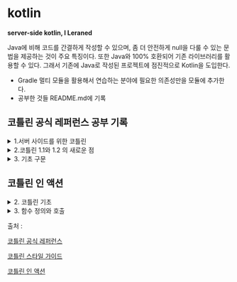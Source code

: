 # kotlin

**server-side kotlin, I Leraned**

Java에 비해 코드를 간결하게 작성할 수 있으며, 좀 더 안전하게 null을 다룰 수 있는 문법을 제공하는 것이 주요 특징이다. 또한 Java와 100% 호환되어 기존 라이브러리를 활용할 수 있다. 그래서 기존에
Java로 작성된 프로젝트에 점진적으로 Kotlin을 도입한다.

- Gradle 멀티 모듈을 활용해서 연습하는 분야에 필요한 의존성만을 모듈에 추가한다.
- 공부한 것들 README.md에 기록

## 코틀린 공식 레퍼런스 공부 기록

<details>
  <summary>1.서버 사이드를 위한 코틀린</summary>
  <div markdown="1">

### 서버 사이드를 위한 코틀린

코틀린을 사용하면 간결하고 표현력있는 코드를 작성할 수 있다. 또한 기존의 자바 기반 기술 스택과 호환성을 완벽하게 유지하며 학습이 어렵지 않기에 서버 어플리케이션 개발에 매우 적합하다.

- 표현력 : 코틀린은 타입에 안전한 빌더 나 위임 프로퍼티 와 같은 혁신적인 언어 특징을 제공하며, 이를 통해 강력하고 사용하기 쉬운 추상화를 만들 수 있다.
- 확장성 : 코틀린이 지원하는 코루틴 은 적정 수준의 하드웨어 수준에서 대량의 클라이언트를 처리할 수 있는 확장성있는 서버 어플리케이션을 구축할 수 있게 해준다.
- 상호운용성 : 코틀린은 모든 자바 기반 프레임워크와 완전히 호환되므로 익숙한 기술 스택을 유지하면서 최신 언어의 장점을 누릴 수 있다.
- 마이그레이션 : 코틀린은 코드베이스를 자바에서 코틀린으로 단계적이면서 점진적으로 이전할 수 있도록 지원한다. 자바로 작성한 시스템을 유지하면서 신규 코드를 코틀린으로 작성할 수 있다.
- 도구 : IDE를 위한 코틀린 지원이 대체로 훌륭하며, 인텔리J IDEA Ultimate는 플러그인으로 프레임워크에 특화된 도구(예, 스프링을 위한 도구)를 제공한다.
- 학습 곡선 : 자바 개발자는 쉽게 코틀린을 시작할 수 있다. 코틀린 플러그인에 포함된 자바-코틀린 자동 변환기로 시작할 때 도움을 받을 수 있다. 코틀린 콘 은 대화식으 로 구성된 연습을 통해 언어의 핵심 특징을
  익힐 수 있는 가이드를 제공한다.

### 코틀린을 지원하는 서버 개발 프레임워크

- 스프링 은 5.0 버전부터 더 간결한 API 를 제공하기 위해 코틀린 언어 특징을 사용한다. 온라인 프로젝트 생성기 를 사용하면 신규 코틀린 프로젝트를 빠르게 생성할 수 있다.
- Vert.x 는 JVM에서 동작하는 리액티브 웹 어플리케이션을 만들기 위한 프레임워크로 완전한 문서 를 포함한 코틀린 전용 모듈을 제공한다.
- Ktor 은 JetBrains가 만든 코틀린-네이티브 웹 프레임워크이다. 이 프레임워크는 높은 확장성과 사용하기 쉽고 관용적인 API를 제공하기 위해 코루틴을 사용한다.
- kotlinx.html 은 웹 어플리케이션에서 HTML을 만들 때 사용할 수 있는 DSL이다. JSP나 FreeMarker와 같은 전통적인 템플릿 시스템에 대한 대안으로 사용한다.
- JDBC를 통한 직접 접근 외에 JPA, 자바 드라이버를 통한 NoSQL 데이터베이스 사용 등의 영속성 기술을 사용할 수 있다. JPA의 경우 kotlin-jpa 컴파일러 플러그인 을 사용하면 코틀린으로 컴파일한
  클래스를 프레임워크의 요구에 맞출 수 있다

### 코틀린 서버 사이드 어플리케이션 배포

- 아마존 웹 서비스, 구글 클라우드 플랫폼 등 자바 웹 어플리케이션을 지원하는 모든 호스트에 코틀린 어플리케이션을 배포할 수 있다.
- Heroku 에 코틀린 애플리케이션을 배포하려면 공식 Heroku 튜토리얼 을 따라하면 된다.
- AWS Labs는 코틀린을 사용해서 AWS Lambda 함수를 작성하는 예제 프로젝트 를 제공한다.

### 서버 사이드 코틀린 사용자

- Corda 는 주요 은행이 지원하는 오픈소스 분산 원장(ledger) 플랫픔으로, 전체를 코틀린으로 만들었다.
- JetBrains Account 는 JetBrains의 전체 라이스선 판매와 검증을 담당하는 시스템으로 100% 코틀린으로 작성했고 2015년부터 큰 문제 없이 운영에서 돌고 있다.

  </div>

</details>

<details>
  <summary>2.코틀린 1.1와 1.2 의 새로운 점</summary>
  <div markdown="1">

### 1.1 - JVM 백엔드

**자바 8 바이트코드 지원**

이제 자바 8 바이트코드 생성 옵션을 제공한다( -jvm-target 1.8 명령행 옵션이나 대응하는 앤트/메이븐/그레이들 옵션). 현재는 이 옵션이 바이트 코드의 세만틱을 변경하지 않지만(특히 인터페이스의 디폴트
메서드와 람다를 코틀린 1.0처럼 생성한다), 향후에 이를 더 사용할 계획이다

**자바 8 표준 라이브러리 지원**

이제 자바 7과 8에 추가된 새로운 JDK API를 지원하는 표준 라이브러리 버전을 따로 제공한다. 새 API에 접근하려면 표준 kotlin-stdlib 대신에 kotlin-stdlib-jre7 과
kotlin-stdlib-jre8 메이븐 아티팩트를 사용하면 된다. 이 아티팩트는 kotlin-stdlib 를 일부 확장한 것으로 의존성 전이로 kotlin-stdlib 를 포함한다.

**바이트코드의 파라미터 이름**

이제 바이트코드의 파라미터 이름 저장을 지원한다. -java-parameters 명령행 옵션을 사용해서 활성화할 수 있다.

**상수 인라인**

컴파일러는 이제 const val 프로퍼티의 값을 상수 사용 위치에 인라인한다.

**수정가능 클로저 변수**

람다에서 수정가능한 클로저 변수를 캡처하기 위해 사용한 박싱 클래스는 더 이상 volatile 필드를 갖지 않는다. 이 변화는 성능을 향상시키지만, 매우 드 물게 새로운 경쟁 조건(race condition)을
유발할 수 있다. 경쟁 조건에 영향을 받는다면 변수에 접근할 때 자신만의 동기화를 제공해야 한다.

**javax.script 지원**

코틀린은 이제 javax.script API (JSR-223)와의 통합을 지원한다. 이 API를 사용하면 런타임에 코드를 평가할 수 있다:

```kotlin
val engine = ScriptEngineManager().getEngineByExtension("kts")!!
engine.eval("val x = 3")
println(engine.eval("x + 2")) // 5를 출력
```

**kotlin.reflect.full**

자바 9 지원을 준비하기 위해 kotlin-reflect.jar 라이브러리에 있는 확장 함수와 프로퍼티를 kotlin.reflect.full 로 옮겼다. 이전 패키 지( kotlin.reflect )의 이름을
디프리케이트했고 코틀린 1.2에서는 삭제할 것이다. ( KClass 와 같은) 핵심 리플렉션 인터페이스는 kotlinreflect 가 아닌 코틀린 표준 라이브러리에 속하므로 이동에 영향을 받지 않는다.

### 1.2 - JVM 백엔드

**생성자 호출 정규화(normalization)**

1.0 버전부터 코틀린은 try-catch 식이나 인라인 함수 호출과 같은 복잡합 제어 흐름을 갖는 식을 지원했다. 그런 코드는 자바 가상 머신 스펙에 따르면 유효하다. 안타깝게도, 일부 바이트코드 처리 도구는
생성자 호출 인자에 그런 식이 위치할 때, 그런 코드를 잘 처리하지 못한다.

그런 바이트코드 처리 도구 사용자가 겪는 이런 문제를 완화하기 위해, 명령행 옵션( -Xnormalize-constructor-calls=MODE )을 추가했다. 이 옵션을 사용하면 컴파일러는 생성자에 대해 자바와
비슷한 바이트코드를 생성한다. MODE 는 다음 중 하나이다:

- disable (기본) - 코틀린 1.0 및 1.1과 같은 방법으로 바이트코드를 생성한다.
- enable - 생성자 호출에 대해 자바와 같은 바이트코드를 생성한다. 이는 클래스를 로딩하고 초기화하는 순서를 바꿀 수 있다.
- preserve-class-initialization - 생성자 호출에 대해 자바와 같은 바이트코드를 생성한다. 클래스 초기화 순서가 유지됨을 보장한다. 이 는 어플리케이션의 전체 성능에 영향을 줄 수 있다.
  여러 클래스가 복잡한 상태를 공유하고 클래스 초기화 시점에 수정하는 경우에 한해서만 사용해라.

“수동” 차선책은 호출 인자에서 직접 하위 식을 평가하는 대신, 변수에 흐름 제어를 갖는 하위 식 값을 저장하는 것이다. 이는 -Xnormalizeconstructor-calls=enable 와 유사하다.

**자바 디폴트 메서드 호출**

코틀린 1.2 이전에, JVM 1.6을 대상으로 할 때 인터페이스가 자바의 디폴트 메서드를 오버라이딩할 경우 상위 호출에 대해 Super calls to Java default methods are
deprecated in JVM target 1.6. Recompile with '-jvm-target 1.8' 경고를 발생했다. 코틀린 1.2부터는 경고 대신 에러 가 발생하며, JVM 1.8 대상으로 코드를
컴파일해야 한다.

**기존을 깨는 변경: 플랫폼 타입을 위해 x.equals(null)의 일관된 동작**

자바 기본 타입( Int! , Boolean! , Short !, Long! , Float! , Double! , Char! )에 매핑되는 플랫폼 타입에 대해 x.equals(null) 를 호출하면 x 가 null일
때 잘못된 값을 리턴한다. 코틀린 1.2부터 플랫폼 타입의 null 값에 대해 x.equals(...) 를 호출하면 NPE를 발생한다 (하지만 x == ... 는 아니다).

1.2 이전과 동일하게 동작하게 하려면, 컴파일러에 -Xno-exception-on-explicit-equals-for-boxed-null 플래그를 전달한다.

**기존을 깨는 변경: fix for platform null escaping through an inlined extension receiver**

플랫폼 타입인 null 값에 대해 호출되는 인라인 확장 함수는 리시버가 null인지 검사하지 않았고, 그래서 null이 다른 코드로 퍼지는 것을 허용했다. 코틀린 1.2는 호출 위치에서 이런 검사를 강제하며,
리시버가 null이면 익셉션을 발생한다.

이전 동작으로 바꾸려면, 컴파일러에 대체 플래그인 -Xno-receiver-assertions 를 전달한다.

  </div>
</details>

<details>
  <summary>3. 기초 구문</summary>
  <div markdown="1">

### 함수 정의

두 개의 Int 파라미터와 리턴 타입이 Int 인 함수:

```kotlin
fun sum(a: Int, b: Int): Int {
    return a + b
}
```

식 몸체(expression body)를 사용하고 리턴 타입을 추론:

```kotlin
fun sum(a: Int, b: Int) = a + b
```

의미없는 값을 리턴하는 함수:

```kotlin
fun printSum(a: Int, b: Int): Unit {
    println("sum of $a and $b is ${a + b}")
}
```

Unit 리턴 타입은 생략 가능:

```kotlin
fun printSum(a: Int, b: Int) {
    println("sum of $a and $b is ${a + b}")
}
```

### 로컬 변수 정의

한 번만 할당 가능한(읽기 전용) 로컬 변수:

```kotlin
val a: Int = 1 // 특시 할당
val b = 2 // `Int` 타입으로 추론
val c: Int // 초기화를 하지 않으면 타입 필요
c = 3 // 나중에 할당
```

### 변경가능 변수:

```kotlin
var x = 5 // `Int` 타입 추론
x += 1
```

### 문자열 템플릿 사용

```kotlin
var a = 1
// 템플릿에서 단순 이름 사용:
val s1 = "a is $a"
a = 2
// 템플릿에서 임의의 식 사용:
val s2 = "${s1.replace("is", "was")}, but now is $a"
```

### 조건 식 사용

```kotlin
fun maxOf(a: Int, b: Int): Int {
    if (a > b) {
        return a
    } else {
        return b
    }
}
```

### if 를 식으로 사용하기:

```kotlin
fun maxOf(a: Int, b: Int) = if (a > b) a else b
```

### null 가능 값 사용과 null 검사

null 값이 가능할 때 반드시 레퍼런스를 명시적으로 null 가능(nullable)으로 표시해야 한다.

아래 코드가 str 이 정수를 갖지 않으면 null 을 리턴한다고 할 때:

```kotlin
fun parseInt(str: String): Int? {
// ...
```

null 가능 값을 리턴하는 함수는 다음과 같이 사용한다:

```kotlin
fun printProduct(arg1: String, arg2: String) {
    val x = parseInt(arg1)
    val y = parseInt(arg2)
    // `x * y` 코드는 에러를 발생하는데, 이유는 null을 가질 수 있기 때문이다.
    if (x != null && y != null) {
        // null 검사 이후에 x와 y를 자동으로 null 불가로 변환
        println(x * y)
    } else {
        println("either '$arg1' or '$arg2' is not a number")
    }
}
```

또는

```kotlin
// ...
if (x == null) {
    println("Wrong number format in arg1: '$arg1'")
    return
}
if (y == null) {
    println("Wrong number format in arg2: '$arg2'")
    return
}
// null 검사 이후에 x와 y를 자동으로 null 불가로 변환
println(x * y)
```

### 타입 검사와 자동 변환 사용

is 연산자는 식이 타입의 인스턴스인지 검사한다. 불변 로컬 변수나 프로퍼티가 특정 타입인지 검사할 경우 명시적으로 타입을 변환할 필요가 없다:

```kotlin
fun getStringLength(obj: Any): Int? {
    if (obj is String) {
        // 이 블록에서는 `obj`를 자동으로 `String`으로 변환
        return obj.length
    }
    // 타입 검사 블록 밖에서 `obj`는 여전히 `Any` 타입
    return null
}
```

또는

```kotlin
fun getStringLength(obj: Any): Int? {
    if (obj !is String) return null
    // `obj`를 자동으로 `String`으로 변환
    return obj.length
}
```

또는 심지어 다음도 가능

```kotlin
fun getStringLength(obj: Any): Int? {
    // 우변의 `&&`에서 `obj`를 자동으로 `String`으로 변환
    if (obj is String && obj.length > 0) {
        return obj.length
    }
    return null
}
```

### for 루프 사용

```kotlin
val items = listOf("apple", "banana", "kiwi")
for (item in items) {
    println(item)
}
```

또는

```kotlin
val items = listOf("apple", "banana", "kiwi")
for (index in items.indices) {
    println("item at $index is ${items[index]}")
}
```

### while 루프 사용

```kotlin
val items = listOf("apple", "banana", "kiwi")
var index = 0
while (index < items.size) {
    println("item at $index is ${items[index]}")
    index++
}
```

### when 식 사용

```kotlin
fun describe(obj: Any): String =
        when (obj) {
            1 -> "One"
            "Hello" -> "Greeting"
            is Long -> "Long"
            !is String -> "Not a string"
            else -> "Unknown"
        }
```

### 범위 사용

```kotlin
val x = 10
val y = 9
if (x in 1..y + 1) {
    println("fits in range")
}
```

!in 연산자를 사용해서 숫자가 범위를 벗어나는지 검사한다:

```kotlin
val list = listOf("a", "b", "c")
if (-1 !in 0..list.lastIndex) {
    println("-1 is out of range")
}
if (list.size !in list.indices) {
    println("list size is out of valid list indices range too")
}
```

범위를 반복:

```kotlin
for (x in 1..5) {
    print(x)
}
```

또는 단순한 범위 이상:

```kotlin
for (x in 1..10 step 2) {
    print(x)
}
for (x in 9 downTo 0 step 3) {
    print(x)
}
```

### 콜렉션 사용

콜렉션에 대한 반복

```kotlin
for (item in items) {
    println(item)
}
```

in 연산자로 콜렉션이 객체를 포함하는지 검사:`

```kotlin
when {
    "orange" in items -> println("juicy")
    "apple" in items -> println("apple is fine too")
}
```

콜렉션을 걸러내고 변환하기 위해 람다 식 사용:

```kotlin
fruits
        .filter { it.startsWith("a") }
        .sortedBy { it }
        .map { it.toUpperCase() }
        .forEach { println(it) }
```

### 기본 클래스와 인스턴스 만들기:

```kotlin
val rectangle = Rectangle(5.0, 2.0) // 'new' 키워드 필요하지 않음
val triangle = Triangle(3.0, 4.0, 5.0)
```

### 이디엄

코틀린에서 종종 사용되는 이디엄을 정리했다. 선호하는 이디엄이 있다면 풀리퀘스트를 날려 기여해보자.

DTO 생성 (POJO/POCO)

```kotlin
data class Customer(val name: String, val email: String)
```

다음 기능을 가진 `Customer` 클래스를 제공한다:

- 모든 프로퍼티에 대한 getter (그리고 var 의 경우 setter)
- equals()
- hashCode()
- toString()
- copy()
- 모든 프로퍼티에 대한 component1() , component2() , …,

함수 파라미터의 기본 값

```kotlin
fun foo(a: Int = 0, b: String = "") {
    ...
}
```

리스트 필터링

```kotlin
val positives = list.filter { x -> x > 0 }
```

더 짧게 표현:

```kotlin
val positives = list.filter { it > 0 
```

스트링 삽입

```kotlin
println("Name $name")
```

인스턴스 검사

```kotlin
when (x) {
    is Foo -> ...
    is Bar -> ...
    else ->   ...
}
```

쌍으로 맵이나 목록 탐색

```kotlin
for ((k, v) in map) {
  println("$k -> $v")
}
```

k , v 대신 임의 이름을 사용할 수 있다.

범위 사용

```kotlin
for (i in 1..100) {
  ...
} // 닫힌 범위: 100 포함
for (i in 1 until 100) {
  ...
} // 반만 열린 범위: 100 미포함
for (x in 2..10 step 2) {
  ...
}
for (x in 10 downTo 1) {
  ...
}
if (x in 1..10) {
  ...
}
```

읽기 전용 리스트
```kotlin
val list = listOf("a", "b", "c")
```

읽기 전용 맵
```kotlin
val map = mapOf("a" to 1, "b" to 2, "c" to 3)
```

맵 접근
```kotlin
println(map["key"])
map["key"] = value
```

지연(lazy) 프로퍼티
```kotlin
val p: String by lazy {
// 문자열 계산
}
```

확장 함수
```kotlin
fun String.spaceToCamelCase() {
  ...
}
"Convert this to camelcase".spaceToCamelCase()
```

싱글톤 생성
```kotlin
object Resource {
  val name = "Name"
}
```

If not null 축약
```kotlin
val files = File("Test").listFiles()
println(files?.size)
```

If not null and else 축약
```kotlin
val files = File("Test").listFiles()
println(files?.size ?: "empty")
```      

  </div>
</details>


## 코틀린 인 액션

<details>
  <summary>2. 코틀린 기초</summary>
  <div markdown="1">

### 함수
```kotlin
fun max(a: Int, b: Int): Int {
return if (a > b) a else b // 블록이 본문
}
fun max2(a: Int, b: Int): Int = if (a > b) a else b // 식이 본문
fun max3(a: Int, b: Int) = if (a > b) a else b // 식이 본문이면 리턴 타입 생략 가능(타입추론)
```
- 함수 선언은 fun 키워드로 시작
- fun 다음이 함수 이름이 위치
- 함수 이름 뒤에 괄호 안에 파라미터 목록
  - 파라미터 이름과 타입은 콜론으로 구분
  - 각 파라미터는 콤마로 구분
- 본문
  - 블록이 본문인 함수 : 중괄호로 본문을 둘러쌈
  - 식이 본문이 함수 : 줄괄호 대신 등호와 식

### 변수
```kotlin
val question = "나는 누구인가?" // 타입 생략, 컴파일러가 초기화 식을 이용 유추
val answer1 = 30
val answer2: Int = 42 // 타입 지정
val answer3: Int // 초기화 식이 없으면 반드시 타입을 명시
answer3 = 42
```

### 변경 가능 변수와 변경 불가 변수
- val : 변경 불가능한 참조를 저장하는 변수. 일단 초기화하면 제대입이 불가능
  - 정확히 한 버만 초기화 실행 가능
- var : 변경 가능한 참조. 변수 타입은 고정
```kotlin
// 아래 코드 가능: message를 한 번만 초기화한다는 것을 컴파일러가 알 수 있음
val message: String
if (canPerformOperation()) {
message = "Success"
} else {
message = "Failed"
}
```

### 문자열 템플릿
```kotlin
val name = "bk"
println("Hello, $name!") // $ 뒤에 변수 사용
println("Hello, ${name}입니다.") // $ 뒤에 중괄호 사용
println("\$name의 값 = $name") // $ 자체는 \$ 탈출문자 사용
println("max(1, 2) = ${max(1, 2)}") // 중괄호 안에서 식 사용
println("args: ${if (args.isEmpty()) "empty" else args[0] }") // 식에서 큰 따옴표 사용
```
### 클래스
```kotlin
// Kotlin
class Person(val name: String) // 코틀린 클래스 기본 가시성: public
```

```java
// Java
public class Person {
    private final String name;
    
    public Person(String name) {
        this.name = name;
    }
    public String getName() {
        return name;
    }
}
```

### 프로퍼티
프로퍼티를 기본 언어 기능으로 제공하며 자바의 필드와 접근자 메서드를 완전히 대신함
```kotlin
class Person(
    val name: String, // 읽기 전용(val) 프로퍼티
    var isMarried: Boolean // 변경 가능(var) 프로퍼티
)
```
```kotlin
Person p = Person("Bob", false)
println(p.name)
println(p.isMarried)
p.isMarried = true
```

### 프로퍼티의 자바 표현
기본적으로 코틀린은 프로퍼티에 대해 다음을 생성
- 읽기 전용 프로퍼티: 비공개 필드와 필드를 읽는 공개 게터 생성
- 쓸 수 있는 프로퍼티: 비공개 필드와 공개 게터, 공개 세터 생성
- 프로퍼티 이름이 is로 시작할 경우
  - 프로퍼티 이름과 동일한 게터 생성: 예, isMarried())
  - is 대신에 set을 사용하는 세터 생성: 예, setMarried())
    
지원(backing) 필드: 프로퍼티의 값을 저장하기 위한 비공개 필드 

### 커스텀 접근자
```kotlin
    class Rectanble(val height: Int, val width: Int) {
        val isSquare: Boolean
            get() { // 프로퍼티 게터 선언, 블록 사용
                return height == width;
            }
        val size: Int
            get() = height * width // 식 사용
    }
```

### 소스코드 구조
- 파일의 맨 앞에 package 문 사용해서 패키지 지정
- 파일의 모든 선언(클래스, 함수, 프로퍼티 등)이 해당 패키지에 속함
- 디렉토리 구조와 패키지 구조가 일치할 필요 없음 (하지만, 패키지별로 디렉토리 구성이 나음)
- 같은 패키지에 속해 있다면 다른 파일에서 임포트 없이 정의한 선언 사용 가능
- 다른 패키지에서 사용하려면 import 키워드로 사용할 선언을 임포트
  
### enum
enum 키워드를 사용해서 열거타입 지정
```kotlin
enum class Color {
    RED, ORANGE, YELLO, BLUE, VIOLET
}
```
프로퍼티와 메서드 선언 가능 (메서드 선언시 마지막 열거 값 뒤에 세미콜론 필요)
```kotlin
enum class Color(val r: Int, val g: Int, val b: Int) {
    RED(255, 0, 0), ORANGE(255, 165, 0), YELLOW(255, 255, 0),
    BLUE(0, 0, 255), VIOLET(238, 130, 238);
  
    fun rgb() = (r * 256 + g) * 256 + b
}
println(Color.BLUE.rgb())
```

### when
자바의 switch와 유사, when은 식
- 각 분기에 break 필요 없음
```kotlin
    fun getWarmth(color: Color) =
            when (color) {
                Color.RED ‐> "warm"
                Color.ORANGE ‐> "warm"
                Color.YELLOW ‐> "warm"
                Color.BLUE ‐> "cold"
                Color.VIOLET ‐> "cold"
            }
```

여러 매치 패턴을 지정할 수 있음
```kotlin
    fun getWarmth(color: Color) =
            when (color) {
                Color.RED, Color.ORANGE, Color.YELLOW ‐> "warm"
                Color.BLUE, Color.VIOLET ‐> "cold"
            }
```

모든 분기 식에 만족하지 않으면 else 분기
```kotlin
    fun getWarmth(color: Color) =
            when (color) {
                Color.RED ‐> "very warm"
                Color.ORANGE, Color.YELLOW ‐> "warm"
                else ‐> "cold"
            }
```

### when 식은 객체의 동등성 사용
```kotlin
    fun mix(c1: Color, c2: Color) =
            when (setOf(c1, c2)) {
                setOf(RED, YELLOW) ‐> ORANGE
                setOf(YELLOW, BLUE) ‐> GREEN
                else ‐> throw Exception("Dirty color")
            }
```

### 인자 없는 when 식
```kotlin
    fun mixOpt(c1: Color, c2: Color) =
        when {
          c1 == RED && c2 == YELLOW ‐> ORANGE
          c1 == YELLOW && c2 == RED ‐> ORANGE
          c1 == YELLOW && c2 == BLUE ‐> GREEN
          else ‐> throw Exception("Dirty color")
        }
```
when에 인자가 없으려면, 각 분기의 조건이 불리언 결과를 계산하는 식이어야 함

### 스마트 캐스트
```kotlin
    fun eval(e: Expr): Int {
        if (e is Num) {
            val n = e as Num // 실제로는 필요 없음
            return n.value
        }
        if (e is Sum) { // 컴파일러가 캐스트 처리
            return eval(e.left) + eval(e.right)
        }
        throw IllegalArgumentException("Unknown exp")
    }
```

```kotlin
fun eval(e: Expr): Int {
    when (e) {
        is Num ‐> e.value // 컴파일러가 캐스트 처리
        is Sum ‐> eval(e.left) + eval(e.right)
        else ‐>
          throw IllegalArgumentException("Unknown exp")
  }
```
- is 연산자로 변수 타입 검사
- 스마트 캐스트: is 검사 뒤 컴파일러가 캐스팅 수행
  - is 검사 뒤에 변수가 바뀌지 않는 경우에 적용

### if와 when의 블록
블록의 마지막 식이 if와 when의 결과가 됨
```kotlin
fun evalWithLogging(e: Expr) : Int =
    
```


  </div>
</details>

<details>
  <summary>3. 함수 정의와 호출</summary>
  <div markdown="1">

### 콜렉션 생성
주요 메서드

- val set = hashSetOf(1, 2, 3) // HashSet
- val list = arrayListOf(1, 2, 3) // ArrayList
- val map = hashMapOf(1 to "one", 2 to "two") // HashMap
  
자체 콜렉션이 아닌 자바 콜렉션 사용: 자바 코드와 상호작용 용이

추가 확장 확수 제공: 예, list.last(), set.max() 등





  </div>
</details>


출처 :

[코틀린 공식 레퍼런스](https://kotlinlang.org/docs/home.html)

[코틀린 스타일 가이드](https://developer.android.com/kotlin/style-guide?hl=ko)

[코틀린 인 액션](https://www.aladin.co.kr/shop/wproduct.aspx?ItemId=120267010)